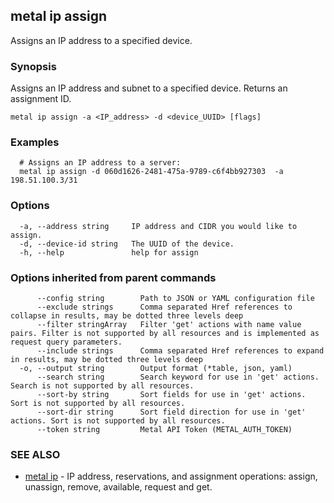 ## metal ip assign

Assigns an IP address to a specified device.

### Synopsis

Assigns an IP address and subnet to a specified device. Returns an assignment ID.

```
metal ip assign -a <IP_address> -d <device_UUID> [flags]
```

### Examples

```
  # Assigns an IP address to a server:
  metal ip assign -d 060d1626-2481-475a-9789-c6f4bb927303  -a 198.51.100.3/31
```

### Options

```
  -a, --address string     IP address and CIDR you would like to assign.
  -d, --device-id string   The UUID of the device.
  -h, --help               help for assign
```

### Options inherited from parent commands

```
      --config string        Path to JSON or YAML configuration file
      --exclude strings      Comma separated Href references to collapse in results, may be dotted three levels deep
      --filter stringArray   Filter 'get' actions with name value pairs. Filter is not supported by all resources and is implemented as request query parameters.
      --include strings      Comma separated Href references to expand in results, may be dotted three levels deep
  -o, --output string        Output format (*table, json, yaml)
      --search string        Search keyword for use in 'get' actions. Search is not supported by all resources.
      --sort-by string       Sort fields for use in 'get' actions. Sort is not supported by all resources.
      --sort-dir string      Sort field direction for use in 'get' actions. Sort is not supported by all resources.
      --token string         Metal API Token (METAL_AUTH_TOKEN)
```

### SEE ALSO

* [metal ip](metal_ip.md)	 - IP address, reservations, and assignment operations: assign, unassign, remove, available, request and get.

